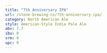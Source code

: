 ```yaml
---
title: "7th Anniversary IPA"
url: /stone-brewing-co/7th-anniversary-ipa/
category: North American Ale
style: American-Style India Pale Ale
abv: 7.7
ibu: 0
srm: 0
upc: 0
---
```


